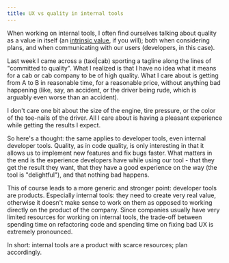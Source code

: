 ```yaml
---
title: UX vs quality in internal tools
---
```


When working on internal tools, I often find ourselves talking about quality as
a value in itself (an
[intrinsic value](https://en.wikipedia.org/wiki/Intrinsic_value_(ethics)), if
you will); both when considering plans, and when communicating with our users
(developers, in this case).

Last week I came across a (taxi|cab) sporting a tagline along the
lines of "committed to quality". What I realized is that I have no idea what it
means for a cab or cab company to be of high quality. What I care about is
getting from A to B in reasonable time, for a reasonable price, without anything
bad happening (like, say, an accident, or the driver being rude, which is
arguably even worse than an accident).

I don't care one bit about the size of the engine, tire pressure, or the color
 of the toe-nails of the driver. All I care about is having a pleasant
 experience while getting the results I expect.

So here's a thought: the same applies to developer tools, even internal
developer tools. Quality, as in code quality, is only interesting in that it
allows us to implement new features and fix bugs faster. What matters in the end
is the experience developers have while using our tool - that they get the
result they want, that they have a good experience on the way (the tool is
"delightful"), and that nothing bad happens.

This of course leads to a more generic and stronger point: developer tools are
products. Especially internal tools: they need to create very real value,
otherwise it doesn't make sense to work on them as opposed to working directly
on the product of the company. Since companies usually have very limited
resources for working on internal tools, the trade-off between spending time on
refactoring code and spending time on fixing bad UX is extremely pronounced.

In short: internal tools are a product with scarce resources; plan accordingly.
